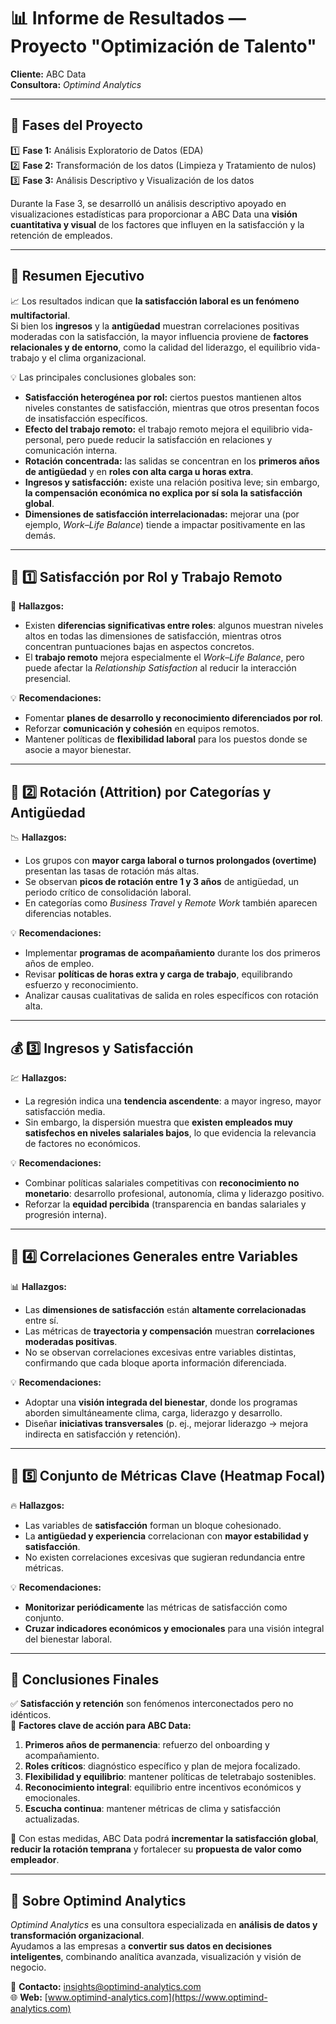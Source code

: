 # 📊 Informe de Resultados — Proyecto "Optimización de Talento"
**Cliente:** ABC Data  
**Consultora:** *Optimind Analytics*  

---

## 🧭 Fases del Proyecto

1️⃣ **Fase 1:** Análisis Exploratorio de Datos (EDA)  
2️⃣ **Fase 2:** Transformación de los datos (Limpieza y Tratamiento de nulos)  
3️⃣ **Fase 3:** Análisis Descriptivo y Visualización de los datos  

Durante la Fase 3, se desarrolló un análisis descriptivo apoyado en visualizaciones estadísticas para proporcionar a ABC Data una **visión cuantitativa y visual** de los factores que influyen en la satisfacción y la retención de empleados.

---

## 🧩 Resumen Ejecutivo

📈 Los resultados indican que **la satisfacción laboral es un fenómeno multifactorial**.  
Si bien los **ingresos** y la **antigüedad** muestran correlaciones positivas moderadas con la satisfacción, la mayor influencia proviene de **factores relacionales y de entorno**, como la calidad del liderazgo, el equilibrio vida-trabajo y el clima organizacional.

💡 Las principales conclusiones globales son:

- **Satisfacción heterogénea por rol:** ciertos puestos mantienen altos niveles constantes de satisfacción, mientras que otros presentan focos de insatisfacción específicos.  
- **Efecto del trabajo remoto:** el trabajo remoto mejora el equilibrio vida-personal, pero puede reducir la satisfacción en relaciones y comunicación interna.  
- **Rotación concentrada:** las salidas se concentran en los **primeros años de antigüedad** y en **roles con alta carga u horas extra**.  
- **Ingresos y satisfacción:** existe una relación positiva leve; sin embargo, **la compensación económica no explica por sí sola la satisfacción global**.  
- **Dimensiones de satisfacción interrelacionadas:** mejorar una (por ejemplo, *Work–Life Balance*) tiende a impactar positivamente en las demás.  

---

## 🧭 1️⃣ Satisfacción por Rol y Trabajo Remoto

🧩 **Hallazgos:**
- Existen **diferencias significativas entre roles**: algunos muestran niveles altos en todas las dimensiones de satisfacción, mientras otros concentran puntuaciones bajas en aspectos concretos.  
- El **trabajo remoto** mejora especialmente el *Work–Life Balance*, pero puede afectar la *Relationship Satisfaction* al reducir la interacción presencial.

💡 **Recomendaciones:**
- Fomentar **planes de desarrollo y reconocimiento diferenciados por rol**.  
- Reforzar **comunicación y cohesión** en equipos remotos.  
- Mantener políticas de **flexibilidad laboral** para los puestos donde se asocie a mayor bienestar.

---

## 💼 2️⃣ Rotación (Attrition) por Categorías y Antigüedad

📉 **Hallazgos:**
- Los grupos con **mayor carga laboral o turnos prolongados (overtime)** presentan las tasas de rotación más altas.  
- Se observan **picos de rotación entre 1 y 3 años** de antigüedad, un periodo crítico de consolidación laboral.  
- En categorías como *Business Travel* y *Remote Work* también aparecen diferencias notables.

💡 **Recomendaciones:**
- Implementar **programas de acompañamiento** durante los dos primeros años de empleo.  
- Revisar **políticas de horas extra y carga de trabajo**, equilibrando esfuerzo y reconocimiento.  
- Analizar causas cualitativas de salida en roles específicos con rotación alta.

---

## 💰 3️⃣ Ingresos y Satisfacción

💹 **Hallazgos:**
- La regresión indica una **tendencia ascendente**: a mayor ingreso, mayor satisfacción media.  
- Sin embargo, la dispersión muestra que **existen empleados muy satisfechos en niveles salariales bajos**, lo que evidencia la relevancia de factores no económicos.

💡 **Recomendaciones:**
- Combinar políticas salariales competitivas con **reconocimiento no monetario**: desarrollo profesional, autonomía, clima y liderazgo positivo.  
- Reforzar la **equidad percibida** (transparencia en bandas salariales y progresión interna).  

---

## 🔗 4️⃣ Correlaciones Generales entre Variables

📊 **Hallazgos:**
- Las **dimensiones de satisfacción** están **altamente correlacionadas** entre sí.  
- Las métricas de **trayectoria y compensación** muestran **correlaciones moderadas positivas**.  
- No se observan correlaciones excesivas entre variables distintas, confirmando que cada bloque aporta información diferenciada.

💡 **Recomendaciones:**
- Adoptar una **visión integrada del bienestar**, donde los programas aborden simultáneamente clima, carga, liderazgo y desarrollo.  
- Diseñar **iniciativas transversales** (p. ej., mejorar liderazgo → mejora indirecta en satisfacción y retención).  

---

## 📐 5️⃣ Conjunto de Métricas Clave (Heatmap Focal)

🔥 **Hallazgos:**
- Las variables de **satisfacción** forman un bloque cohesionado.  
- La **antigüedad y experiencia** correlacionan con **mayor estabilidad y satisfacción**.  
- No existen correlaciones excesivas que sugieran redundancia entre métricas.

💡 **Recomendaciones:**
- **Monitorizar periódicamente** las métricas de satisfacción como conjunto.  
- **Cruzar indicadores económicos y emocionales** para una visión integral del bienestar laboral.  

---

## 🚀 Conclusiones Finales

✅ **Satisfacción y retención** son fenómenos interconectados pero no idénticos.  
🎯 **Factores clave de acción para ABC Data:**

1. **Primeros años de permanencia**: refuerzo del onboarding y acompañamiento.  
2. **Roles críticos**: diagnóstico específico y plan de mejora focalizado.  
3. **Flexibilidad y equilibrio**: mantener políticas de teletrabajo sostenibles.  
4. **Reconocimiento integral**: equilibrio entre incentivos económicos y emocionales.  
5. **Escucha continua**: mantener métricas de clima y satisfacción actualizadas.  

💬 Con estas medidas, ABC Data podrá **incrementar la satisfacción global**, **reducir la rotación temprana** y fortalecer su **propuesta de valor como empleador**.

---

## 🧠 Sobre Optimind Analytics

*Optimind Analytics* es una consultora especializada en **análisis de datos y transformación organizacional**.  
Ayudamos a las empresas a **convertir sus datos en decisiones inteligentes**, combinando analítica avanzada, visualización y visión de negocio.

📧 **Contacto:** insights@optimind-analytics.com  
🌐 **Web:** [www.optimind-analytics.com](https://www.optimind-analytics.com)